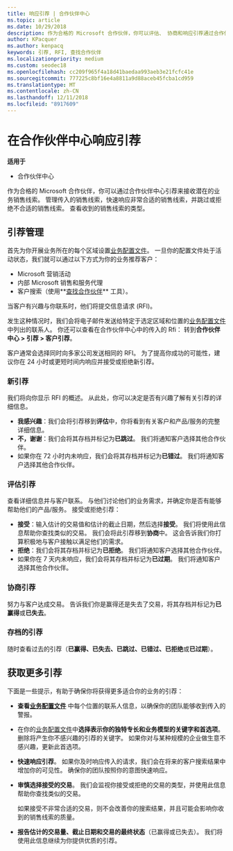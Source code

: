 ```yaml
---
title: 响应引荐 | 合作伙伴中心
ms.topic: article
ms.date: 10/29/2018
description: 作为合格的 Microsoft 合作伙伴，你可以评估、 协商和响应引荐通过合作伙伴中心。
author: KPacquer
ms.author: kenpacq
keywords: 引荐, RFI, 查找合作伙伴
ms.localizationpriority: medium
ms.custom: seodec18
ms.openlocfilehash: cc209f965f4a18d41baedaa993aeb3e21fcfc41e
ms.sourcegitcommit: 777225c8bf16e4a8811a9d88aceb45fcba1cd959
ms.translationtype: MT
ms.contentlocale: zh-CN
ms.lasthandoff: 12/11/2018
ms.locfileid: "8917609"
---
```

# <a name="responding-to-referrals-in-partner-center"></a>在合作伙伴中心响应引荐

**适用于**

-  合作伙伴中心

作为合格的 Microsoft 合作伙伴，你可以通过合作伙伴中心引荐来接收潜在的业务销售线索。 管理传入的销售线索，快速响应非常合适的销售线索，并跳过或拒绝不合适的销售线索。 查看收到的销售线索的类型。 

## <a name="referral-management"></a>引荐管理

首先为你开展业务所在的每个区域设置[业务配置文件](create-a-marketing-profile.md)。 一旦你的配置文件处于活动状态，我们就可以通过以下方式为你的业务推荐客户：

*  Microsoft 营销活动
*  内部 Microsoft 销售和服务代理
*  客户搜索（使用**[查找合作伙伴](https://partnercenter.microsoft.com/pcv/search)** 工具）。

当客户有兴趣与你联系时，他们将提交信息请求 (RFI)。 

发生这种情况时，我们会将电子邮件发送给特定于选定区域和位置的[业务配置文件](create-a-marketing-profile.md)中列出的联系人。 你还可以查看在合作伙伴中心中的传入的 Rfi： 转到**合作伙伴中心 > 引荐 > 客户引荐**。

客户通常会选择同时向多家公司发送相同的 RFI。 为了提高你成功的可能性，建议你在 24 小时或更短时间内响应并接受或拒绝新引荐。

### <a name="new-referrals"></a>新引荐

我们将向你显示 RFI 的概述。 从此处，你可以决定是否有兴趣了解有关引荐的详细信息。 

*  **我感兴趣**：我们会将引荐移到**评估**中，你将看到有关客户和产品/服务的完整详细信息。 
*  **不，谢谢**：我们会将其存档并标记为**已跳过**。 我们将通知客户选择其他合作伙伴。
*  如果你在 72 小时内未响应，我们会将其存档并标记为**已错过**。 我们将通知客户选择其他合作伙伴。

### <a name="evaluating-referrals"></a>评估引荐

查看详细信息并与客户联系。 与他们讨论他们的业务需求，并确定你是否有能够帮助他们的产品/服务。 接受或拒绝引荐： 

*  **接受**：输入估计的交易值和估计的截止日期，然后选择**接受**。 我们将使用此信息帮助你查找类似的交易。 我们会将此引荐移到**协商**中。 这会告诉我们你打算积极地与客户接触以满足他们的需求。
*  **拒绝**：我们会将其存档并标记为**已拒绝**。 我们将通知客户选择其他合作伙伴。
*  如果你在 7 天内未响应，我们会将其存档并标记为**已过期**。 我们将通知客户选择其他合作伙伴。

### <a name="negotiating-referrals"></a>协商引荐

努力与客户达成交易。 告诉我们你是赢得还是失去了交易，将其存档并标记为**已赢得**或**已失去**。 

### <a name="archived-referrals"></a>存档的引荐

随时查看过去的引荐（**已赢得、已失去、已跳过、已错过、已拒绝**或**已过期**）。 

## <a name="getting-more-referrals"></a>获取更多引荐

下面是一些提示，有助于确保你将获得更多适合你的业务的引荐：

*  **查看[业务配置文件](create-a-marketing-profile.md)** 中每个位置的联系人信息，以确保你的团队能够收到传入的警报。

*  在你的[业务配置文件](create-a-marketing-profile.md)中**选择表示你的独特专长和业务模型的关键字和首选项**。 删除将产生你不感兴趣的引荐的关键字。 如果你对与某种规模的企业做生意不感兴趣，更新此首选项。

*  **快速响应引荐**。 如果你及时响应传入的请求，我们会在将来的客户搜索结果中增加你的可见性。 确保你的团队按照你的意图快速响应。

*  **审慎选择接受的交易**。 我们会监视你接受或拒绝的交易的类型，并使用此信息帮助你查找类似的交易。 

   如果接受不非常合适的交易，则不会改善你的搜索结果，并且可能会影响你收到的销售线索的质量。

*  **报告估计的交易量、截止日期和交易的最终状态**（已赢得或已失去）。 我们将使用此信息继续为你提供优质的引荐。
